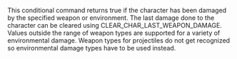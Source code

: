 This conditional command returns true if the character has been damaged by the specified weapon or environment. The last damage done to the character can be cleared using CLEAR_CHAR_LAST_WEAPON_DAMAGE. Values outside the range of weapon types are supported for a variety of environmental damage. Weapon types for projectiles do not get recognized so environmental damage types have to be used instead.
